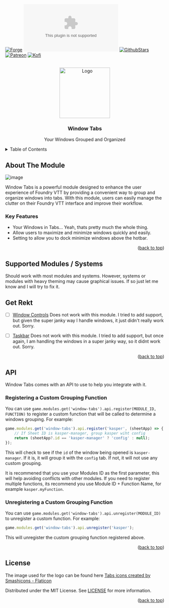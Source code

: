 <a name="readme-top"></a>

<!-- PROJECT SHIELDS -->
[![Forge][forge-installs]][forge-url]
[![Downloads][latest-download]][latest-download-url]
[![GithubStars][github-starts]][github-url]
[![Patreon][patreon]][patreon-url]
[![Kofi][ko-fi]][ko-fi-url]

<!-- PROJECT LOGO -->
<br />
<div align="center">
  <a href="https://github.com/mouse0270/window-tabs">
    <img src="https://github.com/mouse0270/window-tabs/assets/564874/6b02fc05-9d22-483f-95b4-ef6e2ce13c34" alt="Logo" width="160" height="160">
  </a>

  <h3 align="center">Window Tabs</h3>

  <p align="center">Your Windows Grouped and Organized</p>
</div>

<!-- TABLE OF CONTENTS -->
<details>
  <summary>Table of Contents</summary>
	<ol>
		<li><a href="#about-the-Module">About the Module</a></li>
		<li><a href="#supported-Modules--Systems">Supported Modules / Systems</a></li>
		<li><a href="#get-rekt">Get Rekt</a></li>
		<li><a href="#API">API</a></li>
		<li><a href="#license">License</a></li>
		<li><a href="#acknowledgments">Acknowledgments</a></li>
	</ol>
</details>

<!-- ABOUT THE PROJECT -->
## About The Module
![image](https://github.com/mouse0270/window-tabs/assets/564874/d2e54efb-d6c2-4969-8b31-aa0636e4a175)

Window Tabs is a powerful module designed to enhance the user experience of Foundry VTT by providing a convenient way to group and organize windows into tabs. With this module, users can easily manage the clutter on their Foundry VTT interface and improve their workflow.

### Key Features
- Your Windows in Tabs... Yeah, thats pretty much the whole thing.
- Allow users to maximize and minimize windows quickly and easily.
- Setting to allow you to dock minimize windows above the hotbar.


<p align="right">(<a href="#readme-top">back to top</a>)</p>

<!-- SUPPORTED MODULES/SYSTEMS -->
## Supported Modules / Systems
Should work with most modules and systems. However, systems or modules with heavy theming may cause graphical issues. If so just let me know and I will try to fix it.

## Get Rekt
- [ ] [Window Controls](https://foundryvtt.com/packages/window-controls) Does not work with this module. I tried to add support, but given the super janky way I handle windows, it just didn't really work out. Sorry.
- [ ] [Taskbar](https://theripper93.com/module/foundry-taskbar) Does not work with this module. I tried to add support, but once again, I am handling the windows in a super janky way, so it didnt work out. Sorry.


<p align="right">(<a href="#readme-top">back to top</a>)</p>

<!-- API -->
## API 
Window Tabs comes with an API to use to help you integrate with it.

### Registering a Custom Grouping Function
You can use `game.modules.get('window-tabs').api.register(MODULE_ID, FUNCTION)` to register a custom function that will be called to determine a windows grouping. For example:
```js
game.modules.get('window-tabs').api.register('kasper', (sheetApp) => {
    // If Sheet ID is kasper-manager, group kasper wiht config
    return (sheetApp?.id == 'kasper-manager' ? 'config' : null);
});
```
This will check to see if the `id` of the window being opened is `kasper-manager`. If it is, it will group it with the `config` tab. If not, it will not use any custom grouping.

It is recommened that you use your Modules ID as the first parameter, this will help avoiding conflicts with other modules. If you need to register multiple functions, its recommend you use Module ID + Function Name, for example `kasper.myFunction`.

### Unregistering a Custom Grouping Function
You can use `game.modules.get('window-tabs').api.unregister(MODULE_ID)` to unregister a custom function. For example:
```js
game.modules.get('window-tabs').api.unregister('kasper');
```
This will unregister the custom grouping function registered above.


<p align="right">(<a href="#readme-top">back to top</a>)</p>

<!-- LICENSE -->
## License
The image used for the logo can be found here <a href="https://www.flaticon.com/free-icon/tabs_3815466" title="tabs icons">Tabs icons created by Smashicons - Flaticon</a>

Distributed under the MIT License. See [LICENSE]([license-url]) for more information.

<p align="right">(<a href="#readme-top">back to top</a>)</p>

<!-- MARKDOWN LINKS & IMAGES -->
<!-- https://www.markdownguide.org/basic-syntax/#reference-style-links -->
[license-url]: https://github.com/mouse0270/window-tabs/blob/master/LICENSE

[forge-installs]: https://img.shields.io/badge/dynamic/json?&colorB=90A959&label=Forge%20Installs&query=package.installs&suffix=%25&style=for-the-badge&url=https://forge-vtt.com/api/bazaar/package/window-tabs
[forge-url]: https://forge-vtt.com/bazaar/package/window-tabs

[latest-download]: https://img.shields.io/github/downloads/mouse0270/window-tabs/latest/module.zip?color=5D4A66&label=DOWNLOADS&style=for-the-badge
[latest-download-url]: https://github.com/mouse0270/window-tabs/releases/latest

[github-starts]: https://img.shields.io/github/stars/mouse0270/window-tabs?logo=AddThis&logoColor=white&style=for-the-badge
[github-url]: https://github.com/mouse0270/window-tabs

[patreon]: https://img.shields.io/badge/-Patreon-FF424D?style=for-the-badge&logo=Patreon&logoColor=white
[patreon-url]: https://www.patreon.com/mouse0270

[ko-fi]: https://img.shields.io/badge/-ko%20fi-FF5E5B?style=for-the-badge&logo=Ko-fi&logoColor=white
[ko-fi-url]: https://ko-fi.com/mouse0270
